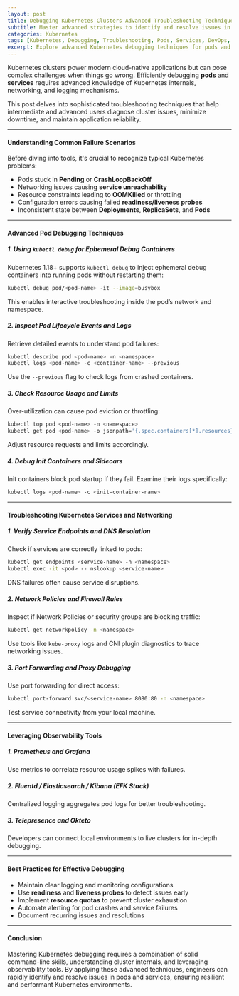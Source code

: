 ```yaml
---
layout: post
title: Debugging Kubernetes Clusters Advanced Troubleshooting Techniques for Pods and Services
subtitle: Master advanced strategies to identify and resolve issues in Kubernetes pods and services efficiently
categories: Kubernetes
tags: [Kubernetes, Debugging, Troubleshooting, Pods, Services, DevOps, Networking, Logs, Monitoring, Cluster Management]
excerpt: Explore advanced Kubernetes debugging techniques for pods and services to quickly diagnose and fix complex cluster issues with practical tools and tips.
---
```

Kubernetes clusters power modern cloud-native applications but can pose complex challenges when things go wrong. Efficiently debugging **pods** and **services** requires advanced knowledge of Kubernetes internals, networking, and logging mechanisms.

This post delves into sophisticated troubleshooting techniques that help intermediate and advanced users diagnose cluster issues, minimize downtime, and maintain application reliability.

---

#### Understanding Common Failure Scenarios

Before diving into tools, it's crucial to recognize typical Kubernetes problems:

- Pods stuck in **Pending** or **CrashLoopBackOff**
- Networking issues causing **service unreachability**
- Resource constraints leading to **OOMKilled** or throttling
- Configuration errors causing failed **readiness/liveness probes**
- Inconsistent state between **Deployments**, **ReplicaSets**, and **Pods**

---

#### Advanced Pod Debugging Techniques

##### 1. Using `kubectl debug` for Ephemeral Debug Containers

Kubernetes 1.18+ supports `kubectl debug` to inject ephemeral debug containers into running pods without restarting them:

```bash
kubectl debug pod/<pod-name> -it --image=busybox
```

This enables interactive troubleshooting inside the pod’s network and namespace.

##### 2. Inspect Pod Lifecycle Events and Logs

Retrieve detailed events to understand pod failures:

```bash
kubectl describe pod <pod-name> -n <namespace>
kubectl logs <pod-name> -c <container-name> --previous
```

Use the `--previous` flag to check logs from crashed containers.

##### 3. Check Resource Usage and Limits

Over-utilization can cause pod eviction or throttling:

```bash
kubectl top pod <pod-name> -n <namespace>
kubectl get pod <pod-name> -o jsonpath='{.spec.containers[*].resources}'
```

Adjust resource requests and limits accordingly.

##### 4. Debug Init Containers and Sidecars

Init containers block pod startup if they fail. Examine their logs specifically:

```bash
kubectl logs <pod-name> -c <init-container-name>
```

---

#### Troubleshooting Kubernetes Services and Networking

##### 1. Verify Service Endpoints and DNS Resolution

Check if services are correctly linked to pods:

```bash
kubectl get endpoints <service-name> -n <namespace>
kubectl exec -it <pod> -- nslookup <service-name>
```

DNS failures often cause service disruptions.

##### 2. Network Policies and Firewall Rules

Inspect if Network Policies or security groups are blocking traffic:

```bash
kubectl get networkpolicy -n <namespace>
```

Use tools like `kube-proxy` logs and CNI plugin diagnostics to trace networking issues.

##### 3. Port Forwarding and Proxy Debugging

Use port forwarding for direct access:

```bash
kubectl port-forward svc/<service-name> 8080:80 -n <namespace>
```

Test service connectivity from your local machine.

---

#### Leveraging Observability Tools

##### 1. Prometheus and Grafana

Use metrics to correlate resource usage spikes with failures.

##### 2. Fluentd / Elasticsearch / Kibana (EFK Stack)

Centralized logging aggregates pod logs for better troubleshooting.

##### 3. Telepresence and Okteto

Developers can connect local environments to live clusters for in-depth debugging.

---

#### Best Practices for Effective Debugging

- Maintain clear logging and monitoring configurations
- Use **readiness** and **liveness probes** to detect issues early
- Implement **resource quotas** to prevent cluster exhaustion
- Automate alerting for pod crashes and service failures
- Document recurring issues and resolutions

---

#### Conclusion

Mastering Kubernetes debugging requires a combination of solid command-line skills, understanding cluster internals, and leveraging observability tools. By applying these advanced techniques, engineers can rapidly identify and resolve issues in pods and services, ensuring resilient and performant Kubernetes environments.

